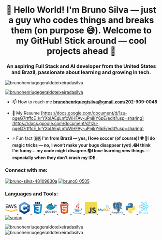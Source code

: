 <h1 align="center">👋 Hello World! I'm Bruno Silva — just a guy who codes things and breaks them (on purpose 😅). Welcome to my GitHub! Stick around — cool projects ahead 🚀</h1>
<h3 align="center">An aspiring Full Stack and AI developer from the United States and Brazil, passionate about learning and growing in tech.</h3>

<p align="left"> <img src="https://komarev.com/ghpvc/?username=brunohenriuqegeraldoteixeiradasilva&label=Profile%20views&color=0e75b6&style=flat" alt="brunohenriuqegeraldoteixeiradasilva" /> </p>

<p align="left"> <a href="https://github.com/ryo-ma/github-profile-trophy"><img src="https://github-profile-trophy.vercel.app/?username=brunohenriuqegeraldoteixeiradasilva" alt="brunohenriuqegeraldoteixeiradasilva" /></a> </p>

- 📫 How to reach me **brunohenriquegtsilva@gmail.com/202-909-0048**

- 📄 My Resume [https://docs.google.com/document/d/1zu-pgeG7rtffcE_krYXoIAEgLnfxWHFAy-uPnjkY6pE/edit?usp=sharing](https://docs.google.com/document/d/1zu-pgeG7rtffcE_krYXoIAEgLnfxWHFAy-uPnjkY6pE/edit?usp=sharing)

- ⚡ Fun fact **🇧🇷 I'm from Brazil — yes, I love soccer (of course)! ⚽ 🎩I do magic tricks — no, I won’t make your bugs disappear (yet).😂I think I’m funny... my code might disagree.📚I love learning new things — especially when they don’t crash my IDE.**

<h3 align="left">Connect with me:</h3>
<p align="left">
<a href="https://linkedin.com/in/bruno-silva-48109830a" target="blank"><img align="center" src="https://raw.githubusercontent.com/rahuldkjain/github-profile-readme-generator/master/src/images/icons/Social/linked-in-alt.svg" alt="bruno-silva-48109830a" height="30" width="40" /></a>
<a href="https://instagram.com/bruno0_0505" target="blank"><img align="center" src="https://raw.githubusercontent.com/rahuldkjain/github-profile-readme-generator/master/src/images/icons/Social/instagram.svg" alt="bruno0_0505" height="30" width="40" /></a>
</p>

<h3 align="left">Languages and Tools:</h3>
<p align="left"> <a href="https://aws.amazon.com" target="_blank" rel="noreferrer"> <img src="https://raw.githubusercontent.com/devicons/devicon/master/icons/amazonwebservices/amazonwebservices-original-wordmark.svg" alt="aws" width="40" height="40"/> </a> <a href="https://www.w3schools.com/cpp/" target="_blank" rel="noreferrer"> <img src="https://raw.githubusercontent.com/devicons/devicon/master/icons/cplusplus/cplusplus-original.svg" alt="cplusplus" width="40" height="40"/> </a> <a href="https://www.w3schools.com/css/" target="_blank" rel="noreferrer"> <img src="https://raw.githubusercontent.com/devicons/devicon/master/icons/css3/css3-original-wordmark.svg" alt="css3" width="40" height="40"/> </a> <a href="https://www.docker.com/" target="_blank" rel="noreferrer"> <img src="https://raw.githubusercontent.com/devicons/devicon/master/icons/docker/docker-original-wordmark.svg" alt="docker" width="40" height="40"/> </a> <a href="https://www.w3.org/html/" target="_blank" rel="noreferrer"> <img src="https://raw.githubusercontent.com/devicons/devicon/master/icons/html5/html5-original-wordmark.svg" alt="html5" width="40" height="40"/> </a> <a href="https://www.java.com" target="_blank" rel="noreferrer"> <img src="https://raw.githubusercontent.com/devicons/devicon/master/icons/java/java-original.svg" alt="java" width="40" height="40"/> </a> <a href="https://developer.mozilla.org/en-US/docs/Web/JavaScript" target="_blank" rel="noreferrer"> <img src="https://raw.githubusercontent.com/devicons/devicon/master/icons/javascript/javascript-original.svg" alt="javascript" width="40" height="40"/> </a> <a href="https://www.mysql.com/" target="_blank" rel="noreferrer"> <img src="https://raw.githubusercontent.com/devicons/devicon/master/icons/mysql/mysql-original-wordmark.svg" alt="mysql" width="40" height="40"/> </a> <a href="https://www.postgresql.org" target="_blank" rel="noreferrer"> <img src="https://raw.githubusercontent.com/devicons/devicon/master/icons/postgresql/postgresql-original-wordmark.svg" alt="postgresql" width="40" height="40"/> </a> <a href="https://www.python.org" target="_blank" rel="noreferrer"> <img src="https://raw.githubusercontent.com/devicons/devicon/master/icons/python/python-original.svg" alt="python" width="40" height="40"/> </a> <a href="https://reactjs.org/" target="_blank" rel="noreferrer"> <img src="https://raw.githubusercontent.com/devicons/devicon/master/icons/react/react-original-wordmark.svg" alt="react" width="40" height="40"/> </a> <a href="https://spring.io/" target="_blank" rel="noreferrer"> <img src="https://www.vectorlogo.zone/logos/springio/springio-icon.svg" alt="spring" width="40" height="40"/> </a> </p>

<p><img align="left" src="https://github-readme-stats.vercel.app/api/top-langs?username=brunohenriuqegeraldoteixeiradasilva&show_icons=true&locale=en&layout=compact" alt="brunohenriuqegeraldoteixeiradasilva" /></p>

<p>&nbsp;<img align="center" src="https://github-readme-stats.vercel.app/api?username=brunohenriuqegeraldoteixeiradasilva&show_icons=true&locale=en" alt="brunohenriuqegeraldoteixeiradasilva" /></p>

